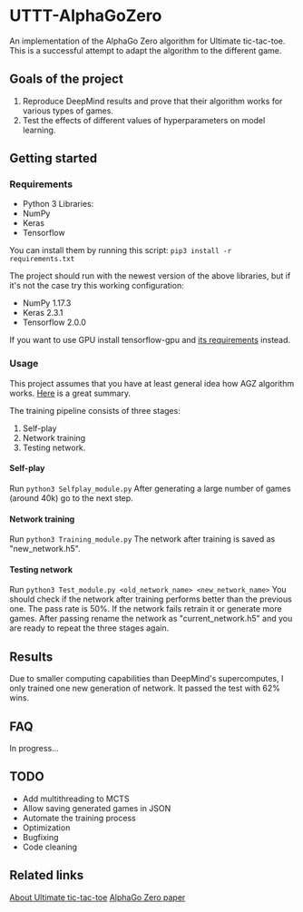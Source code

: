 # UTTT-AlphaGoZero
An implementation of the AlphaGo Zero algorithm for Ultimate tic-tac-toe.
This is a successful attempt to adapt the algorithm to the different game.

## Goals of the project
1. Reproduce DeepMind results and prove that their algorithm works for various types of games.
2. Test the effects of different values of hyperparameters on model learning.

## Getting started

### Requirements
* Python 3
Libraries:
* NumPy
* Keras
* Tensorflow

You can install them by running this script:
`pip3 install -r requirements.txt`

The project should run with the newest version of the above libraries, but if it's not the case try this working configuration:
* NumPy 1.17.3
* Keras 2.3.1
* Tensorflow 2.0.0

If you want to use GPU install tensorflow-gpu and [its requirements](https://www.tensorflow.org/install/gpu) instead.

### Usage
This project assumes that you have at least general idea how AGZ algorithm works. [Here](https://adspassets.blob.core.windows.net/website/content/alpha_go_zero_cheat_sheet.png) is a great summary.

The training pipeline consists of three stages:
1. Self-play
2. Network training
3. Testing network.

#### Self-play
Run
`python3 Selfplay_module.py`
After generating a large number of games (around 40k) go to the next step.

#### Network training
Run
`python3 Training_module.py`
The network after training is saved as "new_network.h5".

#### Testing network
Run
`python3 Test_module.py <old_network_name> <new_network_name>`
You should check if the network after training performs better than the previous one. The pass rate is 50%. If the network fails retrain it or generate more games. After passing rename the network as "current_network.h5" and you are ready to repeat the three stages again.

## Results
Due to smaller computing capabilities than DeepMind's supercomputes, I only trained one new generation of network. It passed the test with 62% wins.

## FAQ
In progress...

## TODO
* Add multithreading to MCTS
* Allow saving generated games in JSON
* Automate the training process
* Optimization
* Bugfixing
* Code cleaning

## Related links
[About Ultimate tic-tac-toe](https://en.wikipedia.org/wiki/Ultimate_tic-tac-toe)
[AlphaGo Zero paper](https://www.nature.com/articles/nature24270.epdf?author_access_token=VJXbVjaSHxFoctQQ4p2k4tRgN0jAjWel9jnR3ZoTv0PVW4gB86EEpGqTRDtpIz-2rmo8-KG06gqVobU5NSCFeHILHcVFUeMsbvwS-lxjqQGg98faovwjxeTUgZAUMnRQ)

